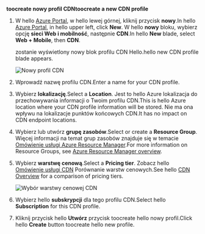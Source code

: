 <span data-ttu-id="13a4f-101">**toocreate nowy profil CDN**</span><span class="sxs-lookup"><span data-stu-id="13a4f-101">**toocreate a new CDN profile**</span></span>

1. <span data-ttu-id="13a4f-102">W hello [Azure Portal](https://portal.azure.com), w hello lewej górnej, kliknij przycisk **nowy**.</span><span class="sxs-lookup"><span data-stu-id="13a4f-102">In hello [Azure Portal](https://portal.azure.com), in hello upper left, click **New**.</span></span>  <span data-ttu-id="13a4f-103">W hello **nowy** bloku, wybierz opcję **sieci Web i mobilność**, następnie **CDN**.</span><span class="sxs-lookup"><span data-stu-id="13a4f-103">In hello **New** blade, select **Web + Mobile**, then **CDN**.</span></span>
   
    <span data-ttu-id="13a4f-104">zostanie wyświetlony nowy blok profilu CDN Hello.</span><span class="sxs-lookup"><span data-stu-id="13a4f-104">hello new CDN profile blade appears.</span></span>
   
    ![Nowy profil CDN](./media/cdn-create-profile/new-cdn-profile-include.png)
2. <span data-ttu-id="13a4f-106">Wprowadź nazwę profilu CDN.</span><span class="sxs-lookup"><span data-stu-id="13a4f-106">Enter a name for your CDN profile.</span></span>
3. <span data-ttu-id="13a4f-107">Wybierz **lokalizację**.</span><span class="sxs-lookup"><span data-stu-id="13a4f-107">Select a **Location**.</span></span>  <span data-ttu-id="13a4f-108">Jest to hello Azure lokalizacja do przechowywania informacji o Twoim profilu CDN.</span><span class="sxs-lookup"><span data-stu-id="13a4f-108">This is hello Azure location where your CDN profile information will be stored.</span></span>  <span data-ttu-id="13a4f-109">Nie ma ona wpływu na lokalizacje punktów końcowych CDN.</span><span class="sxs-lookup"><span data-stu-id="13a4f-109">It has no impact on CDN endpoint locations.</span></span>
4. <span data-ttu-id="13a4f-110">Wybierz lub utwórz **grupę zasobów**.</span><span class="sxs-lookup"><span data-stu-id="13a4f-110">Select or create a **Resource Group**.</span></span>  <span data-ttu-id="13a4f-111">Więcej informacji na temat grup zasobów znajduje się w temacie [Omówienie usługi Azure Resource Manager](../articles/azure-resource-manager/resource-group-overview.md#resource-groups).</span><span class="sxs-lookup"><span data-stu-id="13a4f-111">For more information on Resource Groups, see [Azure Resource Manager overview](../articles/azure-resource-manager/resource-group-overview.md#resource-groups).</span></span>
5. <span data-ttu-id="13a4f-112">Wybierz **warstwę cenową**.</span><span class="sxs-lookup"><span data-stu-id="13a4f-112">Select a **Pricing tier**.</span></span>  <span data-ttu-id="13a4f-113">Zobacz hello [Omówienie usługi CDN](../articles/cdn/cdn-overview.md#azure-cdn-features) Porównanie warstw cenowych.</span><span class="sxs-lookup"><span data-stu-id="13a4f-113">See hello [CDN Overview](../articles/cdn/cdn-overview.md#azure-cdn-features) for a comparison of pricing tiers.</span></span>
   
    ![Wybór warstwy cenowej CDN](./media/cdn-create-profile/cdn-choose-sku-include.png)
6. <span data-ttu-id="13a4f-115">Wybierz hello **subskrypcji** dla tego profilu CDN.</span><span class="sxs-lookup"><span data-stu-id="13a4f-115">Select hello **Subscription** for this CDN profile.</span></span>
7. <span data-ttu-id="13a4f-116">Kliknij przycisk hello **Utwórz** przycisk toocreate hello nowy profil.</span><span class="sxs-lookup"><span data-stu-id="13a4f-116">Click hello **Create** button toocreate hello new profile.</span></span> 

